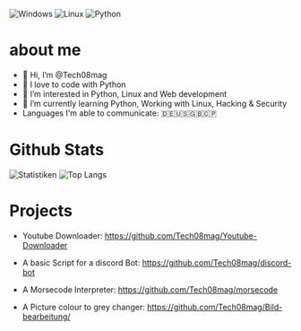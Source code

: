 ![Windows](https://img.shields.io/badge/OS-Windows-brightgreen?style=flat&logo=windows&logoColor=white)
![Linux](https://img.shields.io/badge/OS-Linux-brightgreen?style=flat&logo=linux&logoColor=white)
![Python](https://img.shields.io/badge/Language-Python-blue?style=flat&logo=python&logoColor=white)

# about me 
- 👋 Hi, I’m @Tech08mag
- 💞️ I love to code with Python
- 👀 I’m interested in Python, Linux and Web development
- 🌱 I’m currently learning Python, Working with Linux, Hacking & Security
- Languages I'm able to communicate: 🇩🇪🇺🇸🇬🇧🇨🇵
  
# Github Stats
![Statistiken](https://github-readme-stats.vercel.app/api?username=Tech08mag&count_private=true&show_icons=true&bg_color=161b22&title_color=58a6ff&text_color=c9d1d9&icon_color=196c2e&hide_border=true) 
![Top Langs](https://github-readme-stats.vercel.app/api/top-langs/?username=Tech08mag&show_icons=true&langs_count=10&count_private=true&show_icons=true&bg_color=161b22&title_color=58a6ff&text_color=c9d1d9&icon_color=196c2e&hide_border=true&exclude_repo=WinDoofOS&layout=pie)


# Projects
- Youtube Downloader:
https://github.com/Tech08mag/Youtube-Downloader

- A basic Script for a discord Bot:
  https://github.com/Tech08mag/discord-bot

- A Morsecode Interpreter:
  https://github.com/Tech08mag/morsecode

- A Picture colour to grey changer:
  https://github.com/Tech08mag/Bild-bearbeitung/
  
  
